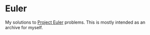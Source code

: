 # Euler
My solutions to [Project Euler](https://projecteuler.net) problems. This is mostly intended as an archive for myself.
